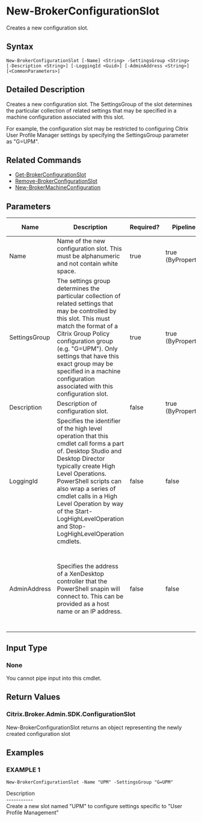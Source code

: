 ﻿# New-BrokerConfigurationSlot

   Creates a new configuration slot.

## Syntax
```
New-BrokerConfigurationSlot [-Name] <String> -SettingsGroup <String> [-Description <String>] [-LoggingId <Guid>] [-AdminAddress <String>] [<CommonParameters>]
```

## Detailed Description
   Creates a new configuration slot. The SettingsGroup of the slot determines the particular collection of related settings that may be specified in a machine configuration associated with this slot.

For example, the configuration slot may be restricted to configuring Citrix User Profile Manager settings by specifying the SettingsGroup parameter as "G=UPM".

## Related Commands
  * [Get-BrokerConfigurationSlot](Get-BrokerConfigurationSlot/)
  * [Remove-BrokerConfigurationSlot](Remove-BrokerConfigurationSlot/)
  * [New-BrokerMachineConfiguration](New-BrokerMachineConfiguration/)
## Parameters

| Name   | Description | Required? | Pipeline Input | Default Value |
| --- | --- | --- | --- | --- |
| Name | Name of the new configuration slot. This must be alphanumeric and not contain white space. | true | true (ByPropertyName) |  |
| SettingsGroup | The settings group determines the particular collection of related settings that may be controlled by this slot. This must match the format of a Citrix Group Policy configuration group (e.g. "G=UPM"). Only settings that have this exact group may be specified in a machine configuration associated with this configuration slot. | true | true (ByPropertyName) |  |
| Description | Description of configuration slot. | false | true (ByPropertyName) |  |
| LoggingId | Specifies the identifier of the high level operation that this cmdlet call forms a part of. Desktop Studio and Desktop Director typically create High Level Operations. PowerShell scripts can also wrap a series of cmdlet calls in a High Level Operation by way of the Start-LogHighLevelOperation and Stop-LogHighLevelOperation cmdlets. | false | false |  |
| AdminAddress | Specifies the address of a XenDesktop controller that the PowerShell snapin will connect to. This can be provided as a host name or an IP address. | false | false | Localhost. Once a value is provided by any cmdlet, this value will become the default. |

## Input Type
### None
   You cannot pipe input into this cmdlet.
## Return Values
### Citrix.Broker.Admin.SDK.ConfigurationSlot
   New-BrokerConfigurationSlot returns an object representing the newly created configuration slot
## Examples

### EXAMPLE 1
```
New-BrokerConfigurationSlot -Name "UPM" -SettingsGroup "G=UPM"
```
   Description<br>-----------<br>Create a new slot named "UPM" to configure settings specific to "User Profile Management"
